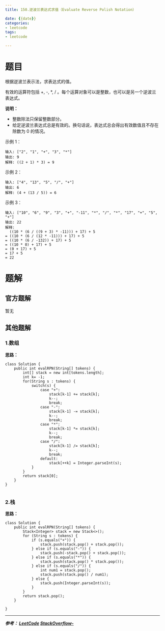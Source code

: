 ```yaml
---
title: 150.逆波兰表达式求值（Evaluate Reverse Polish Notation）

date: {{date}}
categories:
- leetcode
tags:
- leetcode

---
```

# 题目
根据逆波兰表示法，求表达式的值。

有效的运算符包括 +, -, *, / 。每个运算对象可以是整数，也可以是另一个逆波兰表达式。

**说明：**

- 整数除法只保留整数部分。
- 给定逆波兰表达式总是有效的。换句话说，表达式总会得出有效数值且不存在除数为 0 的情况。


示例 1：
```
输入: ["2", "1", "+", "3", "*"]
输出: 9
解释: ((2 + 1) * 3) = 9
```
示例 2：
```
输入: ["4", "13", "5", "/", "+"]
输出: 6
解释: (4 + (13 / 5)) = 6
```
示例 3：
```
输入: ["10", "6", "9", "3", "+", "-11", "*", "/", "*", "17", "+", "5", "+"]
输出: 22
解释:
  ((10 * (6 / ((9 + 3) * -11))) + 17) + 5
= ((10 * (6 / (12 * -11))) + 17) + 5
= ((10 * (6 / -132)) + 17) + 5
= ((10 * 0) + 17) + 5
= (0 + 17) + 5
= 17 + 5
= 22
```

# 题解

## 官方题解
暂无

## 其他题解
### 1.数组
**思路：**


```
class Solution {
    public int evalRPN(String[] tokens) {
        int[] stack = new int[tokens.length];
        int k= -1;
        for(String s : tokens) {
            switch(s) {
                case "+":
                    stack[k-1] += stack[k];
                    k--;
                    break;
                case "-":
                    stack[k-1] -= stack[k];
                    k--;
                    break;
                case "*":
                    stack[k-1] *= stack[k];
                    k--;
                    break;
                case "/":
                    stack[k-1] /= stack[k];
                    k--;
                    break;
                default:
                    stack[++k] = Integer.parseInt(s);
            }
        }
        return stack[0];
    }
}


```

### 2.栈
**思路：**

```
class Solution {
    public int evalRPN(String[] tokens) {
        Stack<Integer> stack = new Stack<>();
        for (String s : tokens) {
            if (s.equals("+")) {
                stack.push(stack.pop() + stack.pop());
            } else if (s.equals("-")) {
                stack.push(-stack.pop() + stack.pop());
            } else if (s.equals("*")) {
                stack.push(stack.pop() * stack.pop());
            } else if (s.equals("/")) {
                int num1 = stack.pop();
                stack.push(stack.pop() / num1);
            } else {
                stack.push(Integer.parseInt(s));
            }
        }
        return stack.pop();
    }

}

```

---
***参考：
[LeetCode](https://leetcode-cn.com/problems/evaluate-reverse-polish-notation/submissions/)
[StackOverflow-](https://leetcode-cn.com/problems/evaluate-reverse-polish-notation/solution/java-yi-dong-yi-jie-xiao-lu-gao-by-spirit-9-19/)***
